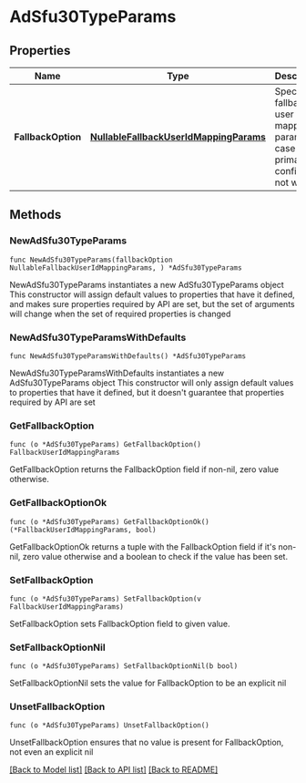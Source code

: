 # AdSfu30TypeParams

## Properties

Name | Type | Description | Notes
------------ | ------------- | ------------- | -------------
**FallbackOption** | [**NullableFallbackUserIdMappingParams**](FallbackUserIdMappingParams.md) | Specifies a fallback user id mapping param in case the primary config does not work. | 

## Methods

### NewAdSfu30TypeParams

`func NewAdSfu30TypeParams(fallbackOption NullableFallbackUserIdMappingParams, ) *AdSfu30TypeParams`

NewAdSfu30TypeParams instantiates a new AdSfu30TypeParams object
This constructor will assign default values to properties that have it defined,
and makes sure properties required by API are set, but the set of arguments
will change when the set of required properties is changed

### NewAdSfu30TypeParamsWithDefaults

`func NewAdSfu30TypeParamsWithDefaults() *AdSfu30TypeParams`

NewAdSfu30TypeParamsWithDefaults instantiates a new AdSfu30TypeParams object
This constructor will only assign default values to properties that have it defined,
but it doesn't guarantee that properties required by API are set

### GetFallbackOption

`func (o *AdSfu30TypeParams) GetFallbackOption() FallbackUserIdMappingParams`

GetFallbackOption returns the FallbackOption field if non-nil, zero value otherwise.

### GetFallbackOptionOk

`func (o *AdSfu30TypeParams) GetFallbackOptionOk() (*FallbackUserIdMappingParams, bool)`

GetFallbackOptionOk returns a tuple with the FallbackOption field if it's non-nil, zero value otherwise
and a boolean to check if the value has been set.

### SetFallbackOption

`func (o *AdSfu30TypeParams) SetFallbackOption(v FallbackUserIdMappingParams)`

SetFallbackOption sets FallbackOption field to given value.


### SetFallbackOptionNil

`func (o *AdSfu30TypeParams) SetFallbackOptionNil(b bool)`

 SetFallbackOptionNil sets the value for FallbackOption to be an explicit nil

### UnsetFallbackOption
`func (o *AdSfu30TypeParams) UnsetFallbackOption()`

UnsetFallbackOption ensures that no value is present for FallbackOption, not even an explicit nil

[[Back to Model list]](../README.md#documentation-for-models) [[Back to API list]](../README.md#documentation-for-api-endpoints) [[Back to README]](../README.md)


